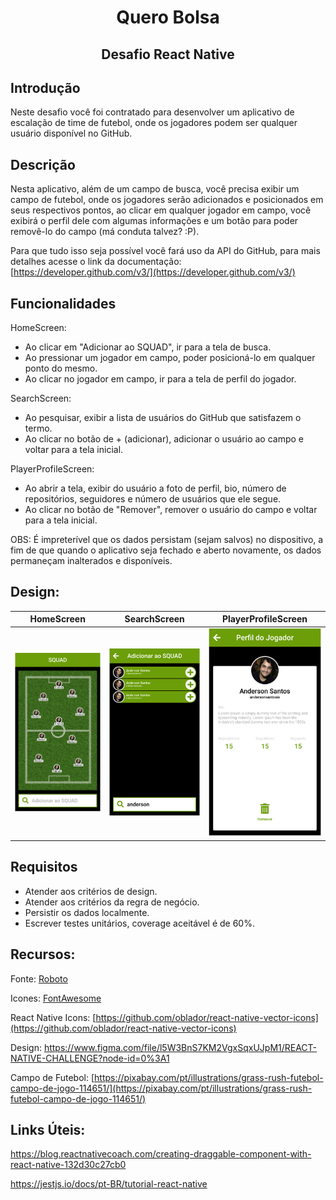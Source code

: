 <h1 align="center">Quero Bolsa</h1>
<h2 align="center">Desafio React Native</h2>

## Introdução

Neste desafio você foi contratado para desenvolver um aplicativo de escalação de time de futebol, onde os jogadores podem ser qualquer usuário disponível no GitHub.

## Descrição

Nesta aplicativo, além de um campo de busca, você precisa exibir um campo de futebol, onde os jogadores serão adicionados e posicionados em seus respectivos pontos, ao clicar em qualquer jogador em campo, você exibirá o perfil dele com algumas informações e um botão para poder removê-lo do campo (má conduta talvez? :P).

Para que tudo isso seja possível você fará uso da API do GitHub, para mais detalhes acesse o link da documentação:
[https://developer.github.com/v3/](https://developer.github.com/v3/)

## Funcionalidades

HomeScreen:
- Ao clicar em "Adicionar ao SQUAD", ir para a tela de busca.
- Ao pressionar um jogador em campo, poder posicioná-lo em qualquer ponto do mesmo.
- Ao clicar no jogador em campo, ir para a tela de perfil do jogador.

SearchScreen:
- Ao pesquisar, exibir a lista de usuários do GitHub que satisfazem o termo.
- Ao clicar no botão de + (adicionar), adicionar o usuário ao campo e voltar para a tela inicial.

PlayerProfileScreen:
- Ao abrir a tela, exibir do usuário a foto de perfil, bio, número de repositórios, seguidores e número de usuários que ele segue.
- Ao clicar no botão de "Remover", remover o usuário do campo e voltar para a tela inicial.

OBS: É impreterível que os dados persistam (sejam salvos) no dispositivo, a fim de que quando o aplicativo seja fechado e aberto novamente, os dados permaneçam inalterados e disponíveis.

## Design:
| HomeScreen | SearchScreen | PlayerProfileScreen |
| ---------- | ------------ | ------------------- |
| ![HomeScreen](/assets/HomeScreen.png) | ![SearchScreen](/assets/SearchScreen.png) | ![PlayerProfileScreen](/assets/PlayerProfileScreen.png)

## Requisitos

- Atender aos critérios de design.
- Atender aos critérios da regra de negócio.
- Persistir os dados localmente.
- Escrever testes unitários, coverage aceitável é de 60%.

## Recursos:

Fonte: [Roboto](https://fonts.google.com/?selection.family=Roboto)

Icones: [FontAwesome](https://fontawesome.com/icons?d=gallery)

React Native Icons:
[https://github.com/oblador/react-native-vector-icons](https://github.com/oblador/react-native-vector-icons)

Design: https://www.figma.com/file/l5W3BnS7KM2VgxSqxUJpM1/REACT-NATIVE-CHALLENGE?node-id=0%3A1

Campo de Futebol:
[https://pixabay.com/pt/illustrations/grass-rush-futebol-campo-de-jogo-114651/](https://pixabay.com/pt/illustrations/grass-rush-futebol-campo-de-jogo-114651/)

## Links Úteis:

https://blog.reactnativecoach.com/creating-draggable-component-with-react-native-132d30c27cb0

https://jestjs.io/docs/pt-BR/tutorial-react-native
